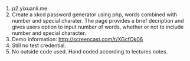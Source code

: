 1. p2.yixuanli.me
2. Create a xkcd password generator using php, words combined with number and special charater. The page provides a brief decription and gives users option to input number of words, whether or not to include number and special character.
3. Demo information: http://screencast.com/t/XGcfOk06
4. Still no test credential.
5. No outside code used. Hand coded according to lectures notes. 
